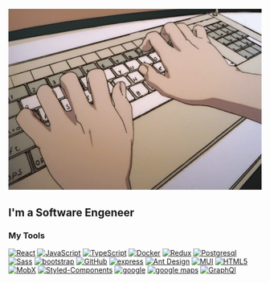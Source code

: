 <!-- ### Hi there 👋 -->
![Header](https://github.com/owlsspell/owlsspell/blob/main/assets/tumblr_3fe83b34229e9724c60b9fc5315da040_d2eb83cf_540.gif)


## I'm a Software Engeneer

### My Tools

[![React](https://img.shields.io/badge/-React-282C34?style=for-the-badge&logo=react)](https://ru.reactjs.org/)
[![JavaScript](https://img.shields.io/badge/-JavaScript-282C34?style=for-the-badge&logo=JavaScript)](https://learn.javascript.ru/)
[![TypeScript](https://img.shields.io/badge/-TypeScript-282C34?style=for-the-badge&logo=TypeScript)](https://www.typescriptlang.org/)
[![Docker](https://img.shields.io/badge/-Docker-282C34?style=for-the-badge&logo=Docker)](https://www.docker.com/)
[![Redux](https://img.shields.io/badge/-Redux-282C34?style=for-the-badge&logo=Redux)](https://redux.js.org/)
[![Postgresql](https://img.shields.io/badge/-Postgresql-282C34?style=for-the-badge&logo=Postgresql)](https://www.postgresql.org/)
[![Sass](https://img.shields.io/badge/-sass-282C34?style=for-the-badge&logo=sass)](https://sass-lang.com/)
[![bootstrap](https://img.shields.io/badge/-bootstrap-282C34?style=for-the-badge&logo=bootstrap)](https://getbootstrap.com/)
[![GitHub](https://img.shields.io/badge/-github-282C34?style=for-the-badge&logo=github)](https://github.com/zagliadov?tab=overview&from=2022-01-01&to=2022-01-28)
[![express](https://img.shields.io/badge/-express-282C34?style=for-the-badge&logo=express)](https://expressjs.com/)
[![Ant Design](https://img.shields.io/badge/-ant%20design-282C34?style=for-the-badge&logo=ant-design)](https://ant.design/)
[![MUI](https://img.shields.io/badge/-mui-282C34?style=for-the-badge&logo=mui)](https://mui.com/)
[![HTML5](https://img.shields.io/badge/-html5-282C34?style=for-the-badge&logo=html5)](https://developer.mozilla.org/en-US/docs/Glossary/HTML5)
[![MobX](https://img.shields.io/badge/-mobx-282C34?style=for-the-badge&logo=mobx)](https://mobx.js.org/README.html)
[![Styled-Components](https://img.shields.io/badge/-styled%20components-282C34?style=for-the-badge&logo=styled-components)](https://styled-components.com/)
[![google](https://img.shields.io/badge/-google-282C34?style=for-the-badge&logo=google)](https://www.google.com)
[![google maps](https://img.shields.io/badge/-google%20maps-282C34?style=for-the-badge&logo=google-maps)](https://www.google.com.ua/maps/place/%D0%93%D1%83%D0%B3%D0%BB%D0%BF%D0%BB%D0%B5%D0%BA%D1%81/@37.4220656,-122.0840897,13z/data=!4m13!1m7!3m6!1s0x808fb7495bec0189:0x7c17d44a466baf9b!2z0JzQsNGD0L3RgtC40L0t0JLRjNGOLCDQmtCw0LvQuNGE0L7RgNC90LjRjywg0KHQqNCQ!3b1!8m2!3d37.3860517!4d-122.0838511!3m4!1s0x808fba02425dad8f:0x6c296c66619367e0!8m2!3d37.4220656!4d-122.0840897?hl=ru)
[![GraphQl](https://img.shields.io/badge/-graphql-282C34?style=for-the-badge&logo=graphql)](https://graphql.org/)






<!--
**owlsspell/owlsspell** is a ✨ _special_ ✨ repository because its `README.md` (this file) appears on your GitHub profile.



Here are some ideas to get you started:

- 🔭 I’m currently working on ...
- 🌱 I’m currently learning ...
- 👯 I’m looking to collaborate on ...
- 🤔 I’m looking for help with ...
- 💬 Ask me about ...
- 📫 How to reach me: ...
- 😄 Pronouns: ...
- ⚡ Fun fact: ...
-->
